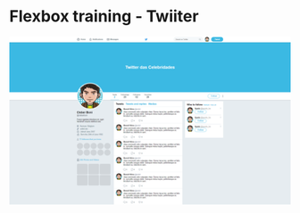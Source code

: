 # Flexbox training - Twiiter


<img src="https://github.com/cleberbonifacio/twitter-with-flexbox/blob/master/images/screen.png" widht="200px;">
